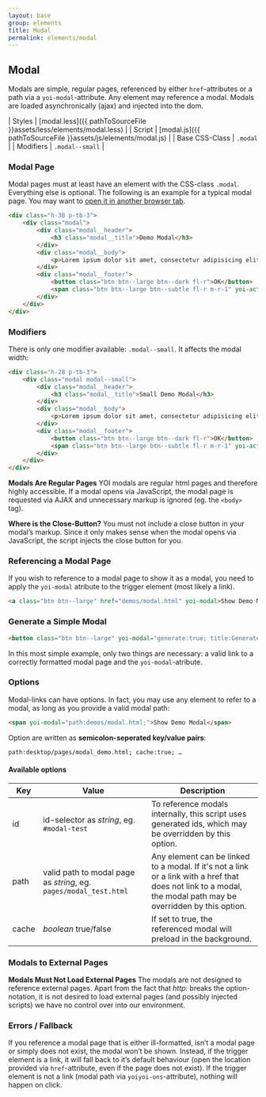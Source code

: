 ```yaml
---
layout: base
group: elements
title: Modal
permalink: elements/modal
---
```


## Modal
Modals are simple, regular pages, referenced by either `href`-attributes or a path via a `yoi-modal`-attribute. Any element may reference a modal. Modals are loaded asynchronically (ajax) and injected into the dom.

| Styles         | [modal.less]({{ pathToSourceFile }}assets/less/elements/modal.less) |
| Script         | [modal.js]({{ pathToSourceFile }}assets/js/elements/modal.js)       |
| Base CSS-Class | `.modal`                                                            |
| Modifiers      | `.modal--small`                                                     |

### Modal Page
Modal pages must at least have an element with the CSS-class `.modal`. Everything else is optional.
The following is an example for a typical modal page. You may want to <a href="demos/modal.html" target="_blank">open it in another browser tab</a>.

```html
<div class="h-30 p-tb-3">
    <div class="modal">
        <div class="modal__header">
            <h3 class="modal__title">Demo Modal</h3>
        </div>
        <div class="modal__body">
            <p>Lorem ipsum dolor sit amet, consectetur adipisicing elit, sed do eiusmod tempor incididunt ut labore et dolore magna aliqua. Ut enim ad minim veniam, quis nostrud exercitation ullamco laboris nisi ut aliquip ex ea commodo consequat. Duis aute irure dolor in reprehenderit in voluptate velit esse cillum dolore eu fugiat nulla pariatur. Excepteur sint occaecat cupidatat non proident, sunt in culpa qui officia deserunt mollit anim id est laborum.</p>
        </div>
        <div class="modal__footer">
            <button class="btn btn--large btn--dark fl-r">OK</button>
            <span class="btn btn--large btn--subtle fl-r m-r-1" yoi-action="closeModal">Cancel</span>
        </div>
    </div>
</div>
```

### Modifiers
There is only one modifier available: `.modal--small`. It affects the modal width:

```html
<div class="h-28 p-tb-3">
    <div class="modal modal--small">
        <div class="modal__header">
            <h3 class="modal__title">Small Demo Modal</h3>
        </div>
        <div class="modal__body">
            <p>Lorem ipsum dolor sit amet, consectetur adipisicing elit, sed do eiusmod tempor incididunt ut labore et dolore magna aliqua. Ut enim ad minim veniam, quis nostrud exercitation ullamco laboris nisi ut aliquip ex ea commodo consequat.</p>
        </div>
        <div class="modal__footer">
            <button class="btn btn--large btn--dark fl-r">OK</button>
            <span class="btn btn--large btn--subtle fl-r m-r-1" yoi-action="closeModal">Cancel</span>
        </div>
    </div>
</div>
```

<p class="hint hint--attention"><b>Modals Are Regular Pages</b> YOI modals are regular html pages and therefore highly accessible. If a modal opens via JavaScript, the modal page is requested via AJAX and unnecessary markup is ignored (eg. the <code>&lt;body&gt;</code> tag).</p>
<p class="hint"><b>Where is the Close-Button?</b> You must not include a close button in your modal’s markup. Since it only makes sense when the modal opens via JavaScript, the script injects the close button for you.</p>

### Referencing a Modal Page
If you wish to reference to a modal page to show it as a modal, you need to apply the `yoi-modal` atribute to the trigger element (most likely a link).

```html
<a class="btn btn--large" href="demos/modal.html" yoi-modal>Show Demo Modal</a>
```

### Generate a Simple Modal

```html
<button class="btn btn--large" yoi-modal="generate:true; title:Generated Modal; body:This is a generated modal. It is really basic, there is not much you can do with this thing.; modifiers:modal--small;">Generate Modal</button>
```

In this most simple example, only two things are necessary: a valid link to a correctly formatted modal page and the `yoi-modal`-atribute.

### Options
Modal-links can have options. In fact, you may use any element to refer to a modal, as long as you provide a valid modal path:

```html
<span yoi-modal="path:demos/modal.html;">Show Demo Modal</span>
```

Option are written as **semicolon-seperated key/value pairs**:

```
path:desktop/pages/modal_demo.html; cache:true; …
```

#### Available options

| Key | Value | Description |
| - | - | - |
| id    | id-selector as *string*, eg. `#modal-test`| To reference modals internally, this script uses generated ids, which may be overridden by this option. |
| path  | valid path to modal page as *string*, eg. `pages/modal_test.html` | Any element can be linked to a modal. If it's not a link or a link with a href that does not link to a modal, the modal path may be overridden by this option. |
| cache | *boolean* true/false | If set to true, the referenced modal will preload in the background. |

### Modals to External Pages

<p class="hint hint--error"><b>Modals Must Not Load External Pages</b> The modals are not designed to reference external pages. Apart from the fact that <em>http:</em> breaks the option-notation, it is not desired to load external pages (and possibly injected scripts) we have no control over into our environment.</p>

### Errors / Fallback
If you reference a modal page that is either ill-formatted, isn’t a modal page or simply does not exist, the modal won’t be shown.
Instead, if the trigger element is a link, it will fall back to it’s default behaviour (open the location provided via `href`-attribute, even if the page does not exist). If the trigger element is not a link (modal path via `yoiyoi-ons`-attribute), nothing will happen on click.
